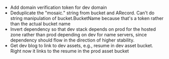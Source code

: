 * Add domain verification token for dev domain
* Deduplicate the "mosaic." string from bucket and ARecord. Can't do string manipulation of bucket.BucketName because that's a token rather than the actual bucket name
* Invert dependency so that dev stack depends on prod for the hosted zone rather than prod depending on dev for name servers, since dependency should flow in the direction of higher stability.
* Get dev blog to link to dev assets, e.g., resume in dev asset bucket. Right now it links to the resume in the prod asset bucket
